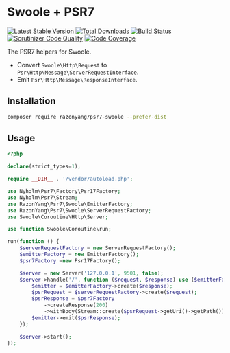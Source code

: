 # Swoole + PSR7

[![Latest Stable Version](https://poser.pugx.org/razonyang/psr7-swoole/v/stable.png)](https://packagist.org/packages/razonyang/psr7-swoole)
[![Total Downloads](https://poser.pugx.org/razonyang/psr7-swoole/downloads.png)](https://packagist.org/packages/razonyang/psr7-swoole)
[![Build Status](https://github.com/razonyang/psr7-swoole/workflows/build/badge.svg)](https://github.com/razonyang/psr7-swoole/actions)
[![Scrutinizer Code Quality](https://scrutinizer-ci.com/g/razonyang/psr7-swoole/badges/quality-score.png?b=main)](https://scrutinizer-ci.com/g/razonyang/psr7-swoole/?branch=main)
[![Code Coverage](https://scrutinizer-ci.com/g/razonyang/psr7-swoole/badges/coverage.png?b=main)](https://scrutinizer-ci.com/g/razonyang/psr7-swoole/?branch=main)

The PSR7 helpers for Swoole.

- Convert `Swoole\Http\Request` to `Psr\Http\Message\ServerRequestInterface`.
- Emit `Psr\Http\Message\ResponseInterface`.

## Installation

```bash
composer require razonyang/psr7-swoole --prefer-dist
```

## Usage

```php
<?php

declare(strict_types=1);

require __DIR__ . '/vendor/autoload.php';

use Nyholm\Psr7\Factory\Psr17Factory;
use Nyholm\Psr7\Stream;
use RazonYang\Psr7\Swoole\EmitterFactory;
use RazonYang\Psr7\Swoole\ServerRequestFactory;
use Swoole\Coroutine\Http\Server;

use function Swoole\Coroutine\run;

run(function () {
    $serverRequestFactory = new ServerRequestFactory();
    $emitterFactory = new EmitterFactory();
    $psr7Factory =new Psr17Factory();

    $server = new Server('127.0.0.1', 9501, false);
    $server->handle('/', function ($request, $response) use ($emitterFactory, $serverRequestFactory, $psr7Factory) {
        $emitter = $emitterFactory->create($response);
        $psrRequest = $serverRequestFactory->create($request);
        $psrResponse = $psr7Factory
            ->createResponse(200)
            ->withBody(Stream::create($psrRequest->getUri()->getPath()));
        $emitter->emit($psrResponse);
    });

    $server->start();
});
```
